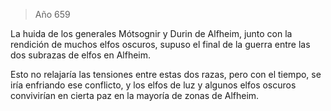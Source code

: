 > Año 659

La huida de los generales Mótsognir y Durin de Alfheim, junto con la rendición de muchos elfos oscuros, supuso el final de la guerra entre las dos subrazas de elfos en Alfheim.

Esto no relajaría las tensiones entre estas dos razas, pero con el tiempo, se iría enfriando ese conflicto, y los elfos de luz y algunos elfos oscuros convivirían en cierta paz en la mayoría de zonas de Alfheim.